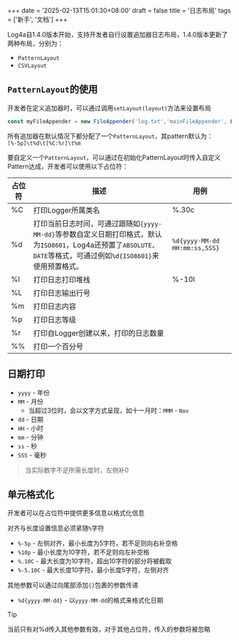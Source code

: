 +++
date = '2025-02-13T15:01:30+08:00'
draft = false
title = '日志布局'
tags = ['新手', '文档']
+++

Log4a自1.4.0版本开始，支持开发者自行设置追加器日志布局，1.4.0版本更新了两种布局，分别为：

- `PatternLayout`
- `CSVLayout`

## `PatternLayout`的使用

开发者在定义追加器时，可以通过调用`setLayout(layout)`方法来设置布局

```ts
const myFileAppender = new FileAppender('log.txt','mainFileAppender', Level.ALL).setLayout(new PatternLayout());
```

所有追加器在默认情况下都分配了一个`PatternLayout`，其pattern默认为：`[%-5p]\t%d\t[%C:%r]\t%m`

要自定义一个`PatternLayout`，可以通过在初始化PatternLayout时传入自定义Pattern达成，开发者可以使用以下占位符：

| 占位符 | 描述                                                                                                                                                                  | 用例                          |
| ------ | --------------------------------------------------------------------------------------------------------------------------------------------------------------------- | ----------------------------- |
| %C     | 打印Logger所属类名                                                                                                                                                    | %.30c                         |
| %d     | 打印当前日志时间，可通过跟随如`{yyyy-MM-dd}`等参数自定义日期打印格式，默认为`ISO8601`，Log4a还预置了`ABSOLUTE`、`DATE`等格式，可通过例如`%d{ISO8601}`来使用预置格式。 | `%d{yyyy-MM-dd HH:mm:ss,SSS}` |
| %l     | 打印日志打印堆栈                                                                                                                                                      | %-10l                         |
| %L     | 打印日志输出行号                                                                                                                                                      |                               |
| %m     | 打印日志内容                                                                                                                                                          |                               |
| %p     | 打印日志等级                                                                                                                                                          |                               |
| %r     | 打印自Logger创建以来，打印的日志数量                                                                                                                                  |                               |
| %%     | 打印一个百分号                                                                                                                                                        |                               |

## 日期打印

- `yyyy` - 年份
- `MM` - 月份
  - 当超过3位时，会以文字方式呈现，如十一月时：`MMM` - `Nov`
- `dd` - 日期
- `HH` - 小时
- `mm` - 分钟
- `ss` - 秒
- `SSS` - 毫秒

> 当实际数字不足所需长度时，左侧补0

## 单元格式化

开发者可以在占位符中提供更多信息以格式化信息

对齐与长度设置信息必须紧随`%`字符

- `%-5p` - 左侧对齐，最小长度为5字符，若不足则向右补空格
- `%10p` - 最小长度为10字符，若不足则向左补空格
- `%.10C` - 最大长度为10字符，超出10字符的部分将被截取
- `%-5.10C` - 最大长度10字符，最小长度5字符，左侧对齐

其他参数可以通过向尾部添加`{}`包裹的参数传递

- `%d{yyyy-MM-dd}` - 以`yyyy-MM-dd`的格式来格式化日期

> [!TIP]
> 当前只有对%d传入其他参数有效，对于其他占位符，传入的参数将被忽略
